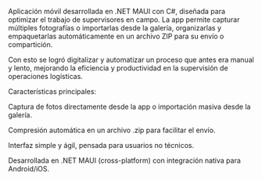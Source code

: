 Aplicación móvil desarrollada en .NET MAUI con C#, diseñada para optimizar el trabajo de supervisores en campo. La app permite capturar múltiples fotografías o importarlas desde la galería, organizarlas y empaquetarlas automáticamente en un archivo ZIP para su envío o compartición.

Con esto se logró digitalizar y automatizar un proceso que antes era manual y lento, mejorando la eficiencia y productividad en la supervisión de operaciones logísticas.

Características principales:

Captura de fotos directamente desde la app o importación masiva desde la galería.

Compresión automática en un archivo .zip para facilitar el envío.

Interfaz simple y ágil, pensada para usuarios no técnicos.

Desarrollada en .NET MAUI (cross-platform) con integración nativa para Android/iOS.
